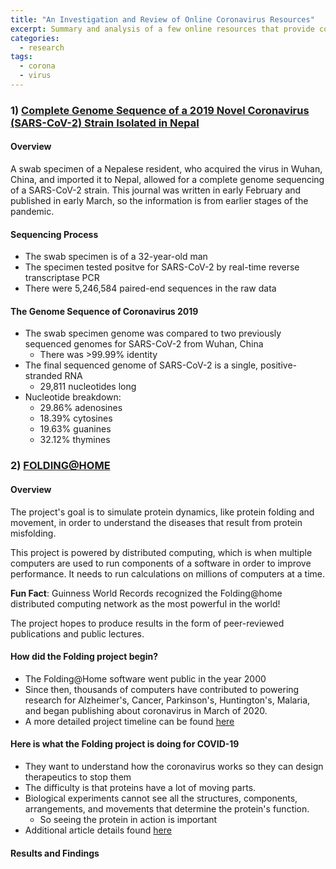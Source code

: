 ```yaml
---
title: "An Investigation and Review of Online Coronavirus Resources"
excerpt: Summary and analysis of a few online resources that provide coronavirus information. 
categories:
  - research
tags:
  - corona
  - virus
---
```


### 1) [Complete Genome Sequence of a 2019 Novel Coronavirus (SARS-CoV-2) Strain Isolated in Nepal](https://mra.asm.org/content/9/11/e00169-20)
#### **Overview**
A swab specimen of a Nepalese resident, who acquired the virus in Wuhan, China, and imported it to Nepal, allowed for a complete genome sequencing of a SARS-CoV-2 strain. This journal was written in early February and published in early March, so the information is from earlier stages of the pandemic.
#### **Sequencing Process**
- The swab specimen is of a 32-year-old man
- The specimen tested positve for SARS-CoV-2 by real-time reverse transcriptase PCR
- There were 5,246,584 paired-end sequences in the raw data

#### **The Genome Sequence of Coronavirus 2019**
- The swab specimen genome was compared to two previously sequenced genomes for SARS-CoV-2 from Wuhan, China
  - There was >99.99% identity
- The final sequenced genome of SARS-CoV-2 is a single, positive-stranded RNA 
  - 29,811 nucleotides long
- Nucleotide breakdown:
  - 29.86% adenosines
  - 18.39% cytosines
  - 19.63% guanines
  - 32.12% thymines

### 2) [FOLDING@HOME](https://foldingathome.org/)
#### **Overview**
The project's goal is to simulate protein dynamics, like protein folding and movement, in order to understand the diseases that result from protein misfolding. 

This project is powered by distributed computing, which is when multiple computers are used to run components of a software in order to improve performance. It needs to run calculations on millions of computers at a time.

**Fun Fact**: Guinness World Records recognized the Folding@home distributed computing network as the most powerful in the world!

The project hopes to produce results in the form of peer-reviewed publications and public lectures.

#### **How did the Folding project begin?**
- The Folding@Home software went public in the year 2000
- Since then, thousands of computers have contributed to powering research for Alzheimer's, Cancer, Parkinson's, Huntington's, Malaria, and began publishing about coronavirus in March of 2020.
- A more detailed project timeline can be found [here](https://foldingathome.org/project-timeline/)

#### **Here is what the Folding project is doing for COVID-19**
- They want to understand how the coronavirus works so they can design therapeutics to stop them
- The difficulty is that proteins have a lot of moving parts. 
- Biological experiments cannot see all the structures, components, arrangements, and movements that determine the protein's function.
  - So seeing the protein in action is important
- Additional article details found [here](https://foldingathome.org/2020/03/15/coronavirus-what-were-doing-and-how-you-can-help-in-simple-terms/)

#### **Results and Findings**